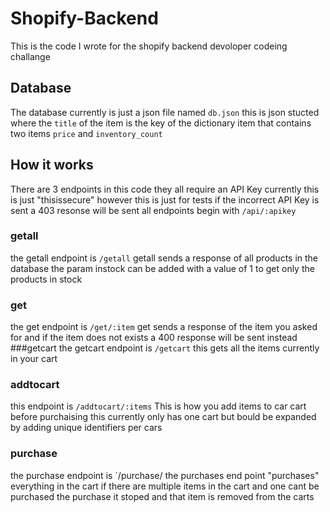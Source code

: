 # Shopify-Backend
This is the code I wrote for the shopify backend devoloper codeing challange
## Database
The database currently is just a json file named `db.json` 
this is json stucted where the `title` of the item is the key of the dictionary item that contains two items `price` and `inventory_count`
## How it works
There are 3 endpoints in this code
they all require an API Key currently this is just "thisissecure" however this is just for tests if the incorrect API Key is sent a 403 resonse will be sent
all endpoints begin with `/api/:apikey` 
### getall
the getall endpoint is `/getall`
getall sends a response of all products in the database the param instock can be added with a value of 1 to get only the products in stock
### get
the get endpoint is `/get/:item`
get sends a response of the item you asked for and if the item does not exists a 400 response will be sent instead
###getcart
the getcart endpoint is `/getcart`
this gets all the items currently in your cart
### addtocart
this endpoint is `/addtocart/:items`
This is how you add items to car cart before purchaising this currently only has one cart but bould be expanded by adding unique identifiers per cars
### purchase
the purchase endpoint is `/purchase/
the purchases end point "purchases" everything in the cart if there are multiple items in the cart and one cant be purchased the purchase it stoped and that item is removed from the carts



